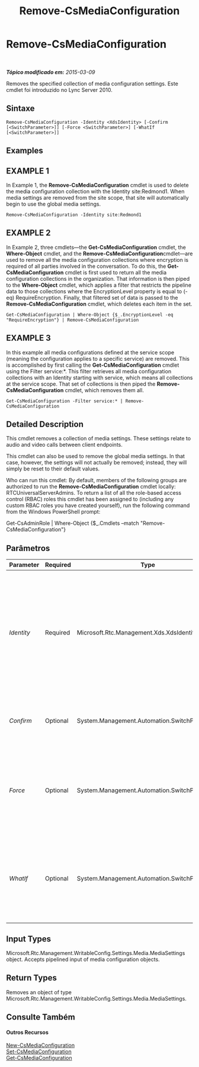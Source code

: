 ﻿---
title: Remove-CsMediaConfiguration
TOCTitle: Remove-CsMediaConfiguration
ms:assetid: 8af2b8cb-4d58-4f8a-9acb-9b5104880bc9
ms:mtpsurl: https://technet.microsoft.com/pt-br/library/Gg398705(v=OCS.15)
ms:contentKeyID: 49307380
ms.date: 05/19/2016
mtps_version: v=OCS.15
ms.translationtype: HT
---

# Remove-CsMediaConfiguration

 

_**Tópico modificado em:** 2015-03-09_

Removes the specified collection of media configuration settings. Este cmdlet foi introduzido no Lync Server 2010.

## Sintaxe

    Remove-CsMediaConfiguration -Identity <XdsIdentity> [-Confirm [<SwitchParameter>]] [-Force <SwitchParameter>] [-WhatIf [<SwitchParameter>]]

## Examples

## EXAMPLE 1

In Example 1, the **Remove-CsMediaConfiguration** cmdlet is used to delete the media configuration collection with the Identity site:Redmond1. When media settings are removed from the site scope, that site will automatically begin to use the global media settings.

    Remove-CsMediaConfiguration -Identity site:Redmond1

## EXAMPLE 2

In Example 2, three cmdlets—the **Get-CsMediaConfiguration** cmdlet, the **Where-Object** cmdlet, and the **Remove-CsMediaConfiguration**cmdlet—are used to remove all the media configuration collections where encryption is required of all parties involved in the conversation. To do this, the **Get-CsMediaConfiguration** cmdlet is first used to return all the media configuration collections in the organization. That information is then piped to the **Where-Object** cmdlet, which applies a filter that restricts the pipeline data to those collections where the EncryptionLevel property is equal to (-eq) RequireEncryption. Finally, that filtered set of data is passed to the **Remove-CsMediaConfiguration** cmdlet, which deletes each item in the set.

    Get-CsMediaConfiguration | Where-Object {$_.EncryptionLevel -eq "RequireEncryption"} | Remove-CsMediaConfiguration

## EXAMPLE 3

In this example all media configurations defined at the service scope (meaning the configuration applies to a specific service) are removed. This is accomplished by first calling the **Get-CsMediaConfiguration** cmdlet using the Filter service:\*. This filter retrieves all media configuration collections with an Identity starting with service, which means all collections at the service scope. That set of collections is then piped the **Remove-CsMediaConfiguration** cmdlet, which removes them all.

    Get-CsMediaConfiguration -Filter service:* | Remove-CsMediaConfiguration

## Detailed Description

This cmdlet removes a collection of media settings. These settings relate to audio and video calls between client endpoints.

This cmdlet can also be used to remove the global media settings. In that case, however, the settings will not actually be removed; instead, they will simply be reset to their default values.

Who can run this cmdlet: By default, members of the following groups are authorized to run the **Remove-CsMediaConfiguration** cmdlet locally: RTCUniversalServerAdmins. To return a list of all the role-based access control (RBAC) roles this cmdlet has been assigned to (including any custom RBAC roles you have created yourself), run the following command from the Windows PowerShell prompt:

Get-CsAdminRole | Where-Object {$\_.Cmdlets –match "Remove-CsMediaConfiguration"}

## Parâmetros


<table>
<colgroup>
<col style="width: 25%" />
<col style="width: 25%" />
<col style="width: 25%" />
<col style="width: 25%" />
</colgroup>
<thead>
<tr class="header">
<th>Parameter</th>
<th>Required</th>
<th>Type</th>
<th>Description</th>
</tr>
</thead>
<tbody>
<tr class="odd">
<td><p><em>Identity</em></p></td>
<td><p>Required</p></td>
<td><p>Microsoft.Rtc.Management.Xds.XdsIdentity</p></td>
<td><p>The unique identifier of the media configuration settings you want to remove. This identifier specifies the scope at which this configuration is applied (global, site, or service).</p></td>
</tr>
<tr class="even">
<td><p><em>Confirm</em></p></td>
<td><p>Optional</p></td>
<td><p>System.Management.Automation.SwitchParameter</p></td>
<td><p>Solicita confirmação antes da execução do comando.</p></td>
</tr>
<tr class="odd">
<td><p><em>Force</em></p></td>
<td><p>Optional</p></td>
<td><p>System.Management.Automation.SwitchParameter</p></td>
<td><p>Suppresses any confirmation prompts that would otherwise be displayed before making changes.</p></td>
</tr>
<tr class="even">
<td><p><em>WhatIf</em></p></td>
<td><p>Optional</p></td>
<td><p>System.Management.Automation.SwitchParameter</p></td>
<td><p>Descreve o que aconteceria se o comando fosse executado sem ser executado de fato.</p></td>
</tr>
</tbody>
</table>


## Input Types

Microsoft.Rtc.Management.WritableConfig.Settings.Media.MediaSettings object. Accepts pipelined input of media configuration objects.

## Return Types

Removes an object of type Microsoft.Rtc.Management.WritableConfig.Settings.Media.MediaSettings.

## Consulte Também

#### Outros Recursos

[New-CsMediaConfiguration](new-csmediaconfiguration.md)  
[Set-CsMediaConfiguration](set-csmediaconfiguration.md)  
[Get-CsMediaConfiguration](get-csmediaconfiguration.md)

